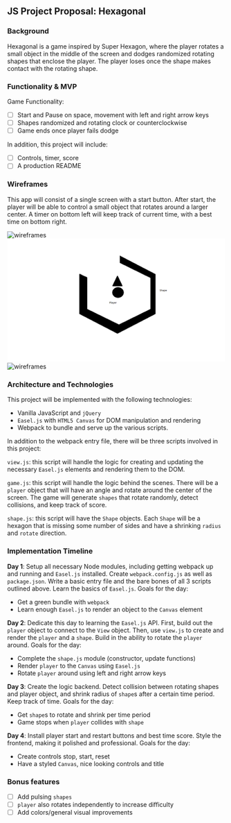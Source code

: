 ## JS Project Proposal: Hexagonal

### Background

Hexagonal is a game inspired by Super Hexagon, where the player rotates a small object in the middle of the screen and dodges randomized rotating shapes that enclose the player. The player loses once the shape makes contact with the rotating shape.

### Functionality & MVP  

Game Functionality:

- [ ] Start and Pause on space, movement with left and right arrow keys
- [ ] Shapes randomized and rotating clock or counterclockwise
- [ ] Game ends once player fails dodge

In addition, this project will include:

- [ ] Controls, timer, score
- [ ] A production README

### Wireframes

This app will consist of a single screen with a start button. After start, the player will be able to control a small object that rotates around a larger center. A timer on bottom left will keep track of current time, with a best time on bottom right.

![wireframes](./wireframes/start.png)
![wireframes](./wireframes/game.png)
![wireframes](./wireframes/end.png)


### Architecture and Technologies

This project will be implemented with the following technologies:

- Vanilla JavaScript and `jQuery`
- `Easel.js` with `HTML5 Canvas` for DOM manipulation and rendering
- Webpack to bundle and serve up the various scripts.

In addition to the webpack entry file, there will be three scripts involved in this project:

`view.js`: this script will handle the logic for creating and updating the necessary `Easel.js` elements and rendering them to the DOM.

`game.js`: this script will handle the logic behind the scenes. There will be a `player` object that will have an angle and rotate around the center of the screen. The game will generate `shapes` that rotate randomly, detect collisions, and keep track of score.

`shape.js`: this script will have the `Shape` objects.  Each `Shape` will be a hexagon that is missing some number of sides and have a shrinking `radius` and `rotate` direction.

### Implementation Timeline

**Day 1**: Setup all necessary Node modules, including getting webpack up and running and `Easel.js` installed.  Create `webpack.config.js` as well as `package.json`.  Write a basic entry file and the bare bones of all 3 scripts outlined above.  Learn the basics of `Easel.js`.  Goals for the day:

- Get a green bundle with `webpack`
- Learn enough `Easel.js` to render an object to the `Canvas` element

**Day 2**: Dedicate this day to learning the `Easel.js` API. First, build out the `player` object to connect to the `View` object. Then, use `view.js` to create and render the `player` and a `shape`. Build in the ability to rotate the `player` around. Goals for the day:

- Complete the `shape.js` module (constructor, update functions)
- Render `player` to the `Canvas` using `Easel.js`
- Rotate `player` around using left and right arrow keys

**Day 3**: Create the logic backend. Detect collision between rotating shapes and player object, and shrink radius of `shape`s after a certain time period. Keep track of time. Goals for the day:

- Get `shape`s to rotate and shrink per time period
- Game stops when `player` collides with `shape`


**Day 4**: Install player start and restart buttons and best time score. Style the frontend, making it polished and professional.  Goals for the day:

- Create controls stop, start, reset
- Have a styled `Canvas`, nice looking controls and title

### Bonus features

- [ ] Add pulsing `shapes`
- [ ] `player` also rotates independently to increase difficulty
- [ ] Add colors/general visual improvements
